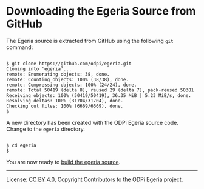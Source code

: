 <!-- SPDX-License-Identifier: CC-BY-4.0 -->
<!-- Copyright Contributors to the ODPi Egeria project. -->

# Downloading the Egeria Source from GitHub

The Egeria source is extracted from GitHub using the following `git` command:

```console

$ git clone https://github.com/odpi/egeria.git
Cloning into 'egeria'...
remote: Enumerating objects: 38, done.
remote: Counting objects: 100% (38/38), done.
remote: Compressing objects: 100% (24/24), done.
remote: Total 50419 (delta 8), reused 29 (delta 7), pack-reused 50381
Receiving objects: 100% (50419/50419), 36.35 MiB | 5.23 MiB/s, done.
Resolving deltas: 100% (31704/31704), done.
Checking out files: 100% (6669/6669), done.
$

```
A new directory has been created with the ODPi Egeria source code.
Change to the `egeria` directory.
```console

$ cd egeria
$

```

You are now ready to [build the egeria source](task-building-egeria-source.md).


----
License: [CC BY 4.0](https://creativecommons.org/licenses/by/4.0/),
Copyright Contributors to the ODPi Egeria project.